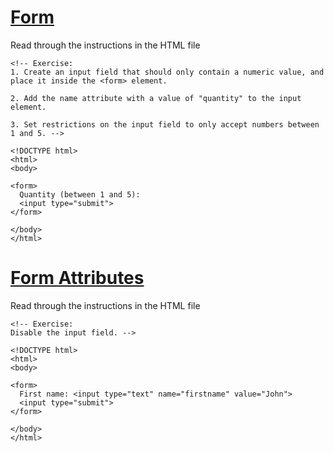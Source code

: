 # [Form](https://www.notion.so/Form-531488f4aa8f4cfcb6879bfaa89a7426)
Read through the instructions in the HTML file

    <!-- Exercise:
    1. Create an input field that should only contain a numeric value, and place it inside the <form> element.
    
    2. Add the name attribute with a value of "quantity" to the input element.
    
    3. Set restrictions on the input field to only accept numbers between 1 and 5. -->
    
    <!DOCTYPE html>
    <html>
    <body>
    
    <form>
      Quantity (between 1 and 5):
      <input type="submit">
    </form>
    
    </body>
    </html>

# [Form Attributes](https://www.notion.so/Form-Attributes-281de9181cfc4315a0dd03c85590e750)
Read through the instructions in the HTML file

    <!-- Exercise:
    Disable the input field. -->
    
    <!DOCTYPE html>
    <html>
    <body>
    
    <form>
      First name: <input type="text" name="firstname" value="John">
      <input type="submit">
    </form>
    
    </body>
    </html>